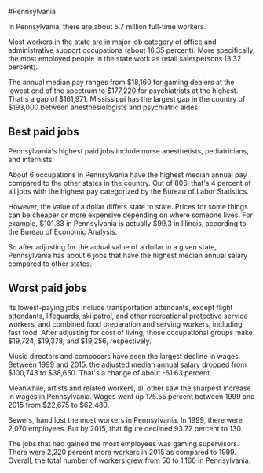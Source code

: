

#Pennsylvania

In Pennsylvania, there are about 5.7 million full-time workers.


Most workers in the state are in major job category of office and administrative support occupations (about 16.35 percent). More specifically, the most employed people in the state work as retail salespersons (3.32 percent).
               
The annual median pay ranges from $18,160 for gaming dealers at the lowest end of the spectrum to  $177,220 for psychiatrists at the highest. That's a gap of $161,971. Mississippi has the largest gap in the country of $193,000 between anesthesiologists and psychiatric aides.
               
## Best paid jobs
Pennsylvania's highest paid jobs include nurse anesthetists, pediatricians, and internists.
               
About 6 occupations in Pennsylvania have the highest median annual pay compared to the other states in the country. Out of 806, that's 4 percent of all jobs with the highest pay categorized by the Bureau of Labor Statistics.
               
However, the value of a dollar differs state to state. Prices for some things can be cheaper or more expensive depending on where someone lives. For example, $101.83 in Pennsylvania is actually $99.3 in Illinois, according to the Bureau of Economic Analysis.
               
So after adjusting for the actual value of a dollar in a given state, Pennsylvania has about 6 jobs that have the highest median annual salary compared to other states.
               
## Worst paid jobs

Its lowest-paying jobs include transportation attendants, except flight attendants, lifeguards, ski patrol, and other recreational protective service workers, and combined food preparation and serving workers, including fast food. After adjusting for cost of living, those occupational groups make $19,724,  $19,378, and  $19,256, respectively.
               
Music directors and composers have seen the largest decline in wages. Between 1999 and 2015, the adjusted median annual salary dropped from $100,743 to $38,650. That's a change of about -61.63 percent.
               
Meanwhile, artists and related workers, all other saw the sharpest increase in wages in Pennsylvania. Wages went up 175.55 percent between 1999 and 2015 from $22,675 to $62,480.

Sewers, hand lost the most workers in Pennsylvania. In 1999, there were 2,070 employees. But by 2015, that figure declined 93.72 percent to 130. 
               
The jobs that had gained the most employees was gaming supervisors. There were 2,220 percent more workers in 2015 as compared to 1999. Overall, the total number of workers grew from 50 to 1,160 in Pennsylvania.
